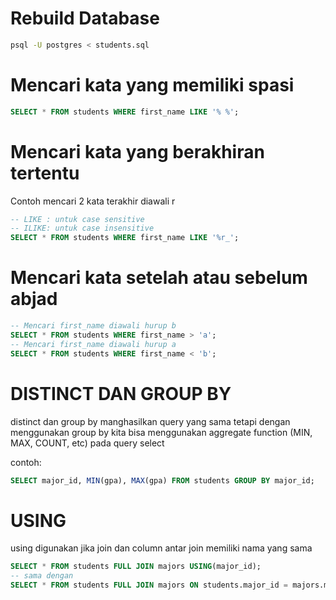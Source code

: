 # Rebuild Database
```sh
psql -U postgres < students.sql
```

# Mencari kata yang memiliki spasi
```sql
SELECT * FROM students WHERE first_name LIKE '% %';
```

# Mencari kata yang berakhiran tertentu
Contoh mencari 2 kata terakhir diawali r
```sql
-- LIKE : untuk case sensitive
-- ILIKE: untuk case insensitive
SELECT * FROM students WHERE first_name LIKE '%r_';
```

# Mencari kata setelah atau sebelum abjad

```sql
-- Mencari first_name diawali hurup b
SELECT * FROM students WHERE first_name > 'a';
-- Mencari first_name diawali hurup a
SELECT * FROM students WHERE first_name < 'b';
```

# DISTINCT DAN GROUP BY

distinct dan group by manghasilkan query yang sama tetapi dengan menggunakan group by kita bisa menggunakan aggregate function (MIN, MAX, COUNT, etc) pada query select <br />

contoh:
```sql
SELECT major_id, MIN(gpa), MAX(gpa) FROM students GROUP BY major_id;
```

# USING

using digunakan jika join dan column antar join memiliki nama yang sama

```sql
SELECT * FROM students FULL JOIN majors USING(major_id);
-- sama dengan
SELECT * FROM students FULL JOIN majors ON students.major_id = majors.major_id;
```